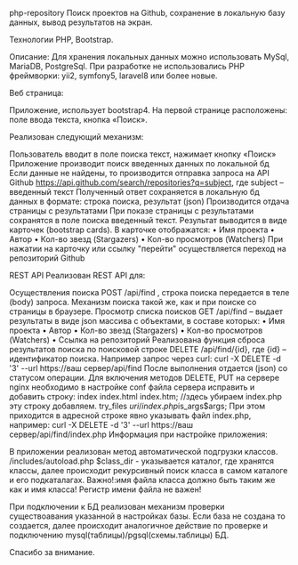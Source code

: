php-repository
Поиск проектов на Github, сохранение в локальную базу данных, вывод результатов на экран.

Технологии PHP, Bootstrap.

Описание: Для хранения локальных данных можно использовать MySql, MariaDB, PostgreSql. При разработке не использовались PHP фреймворки: yii2, symfony5, laravel8 или более новые.

Веб страница:

Приложение, использует bootstrap4. На первой странице расположены: поле ввода текста, кнопка «Поиск».

Реализован следующий механизм:

Пользователь вводит в поле поиска текст, нажимает кнопку «Поиск»
Приложение производит поиск введенных данных по локальной бд
Если данные не найдены, то производится отправка запроса на API Github https://api.github.com/search/repositories?q=subject, где subject – введенный текст
Полученный ответ сохраняется в локальную бд данных в формате: строка поиска, результат (json)
Производится отдача страницы с результатами
При показе страницы с результатами сохранятся в поле поиска введенный текст. Результат выводится в виде карточек (bootstrap cards). В карточке отображатся: • Имя проекта • Автор • Кол-во звезд (Stargazers) • Кол-во просмотров (Watchers) При нажатии на карточку или ссылку "перейти" осуществляется переход на репозиторий Github

REST API Реализован REST API для:

Осуществления поиска POST /api/find , строка поиска передается в теле (body) запроса. Механизм поиска такой же, как и при поиске со страницы в браузере.
Просмотр списка поисков GET /api/find – выдает результаты в виде json массива с объектами, в составе которых: • Имя проекта • Автор • Кол-во звезд (Stargazers) • Кол-во просмотров (Watchers) • Ссылка на репозиторий
Реализована функция сброса результатов поиска по поисковой строке DELETE /api/find/{id}, где {id} – идентификатор поиска. Например запрос через curl: curl -X DELETE -d '3' --url https://ваш сервер/api/find После выполнения отдается (json) со статусом операции. Для включения методов DELETE, PUT на сервере nginx необходимо в настройке conf файла сервера исправить и добавить строку: index index.html index.htm; //здесь убираем index.php эту строку добавляем. try_files $uri /index.php$is_args$args; При этом приходится в адресной строке явно указывать файл index.php, например: curl -X DELETE -d '3' --url https://ваш сервер/api/find/index.php
Информация при настройке приложения:

В приложении реализован метод автоматической подгрузки классов. /includes/autoload.php $class_dir - указывается каталог, где хранятся классы, далее происходит рекурсивный поиск класса в самом каталоге и его подкаталагах. Важно!:имя файла класса должно быть таким же как и имя класса! Регистр имени файла не важен!

При подключении к БД реализован механизм проверки существоавания указанной в настройках базы. Если база не создана то создается, далее происходит аналогичное действие по проверке и подключению mysql(таблицы)/pgsql(схемы.таблицы) БД.

Спасибо за внимание.
